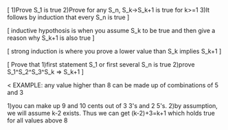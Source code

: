 [
1)Prove S_1 is true
2)Prove for any S_n, S_k->S_k+1 is true for k>=1
3)It follows by induction that every S_n is true
]

[
inductive hypothosis is when you assume S_k to be true and then give a reason why S_k+1 is also true
]

[
strong induction is where you prove a lower value than S_k implies S_k+1
]

[
Prove that 
1)first statement S_1 or first several S_n is true
2)prove S_1^S_2^S_3^S_k => S_k+1
]

<
EXAMPLE:
any value higher than 8 can be made up of combinations of 5 and 3

1)you can make up 9 and 10 cents out of 3 3's and 2 5's.
2)by assumption, we will assume k-2 exists. Thus we can get (k-2)+3=k+1
which holds true for all values above 8
>